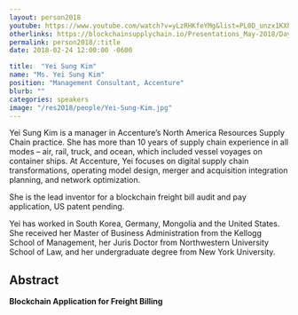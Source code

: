 ```yaml
---
layout: person2018
youtube: https://www.youtube.com/watch?v=yLzRHKfeYMg&list=PL0D_unzx1KXhvrIzPl1j0mrihgq44nGOh&index=6&t=0s
otherlinks: https://blockchainsupplychain.io/Presentations_May-2018/Day-1/03_Accenture_Yei-Sung-Kim-&-Cody-Burns_XChain2_May-2018_Houston.TX.pdf
permalink: person2018/:title
date: 2018-02-24 12:00:00 -0600

title:  "Yei Sung Kim"
name: "Ms. Yei Sung Kim"
position: "Management Consultant, Accenture"
blurb: ""
categories: speakers
image: "/res2018/people/Yei-Sung-Kim.jpg"
---
```


Yei Sung Kim is a manager in Accenture’s North America Resources Supply Chain practice. She has more than 10 years of supply chain experience in all modes – air, rail, truck, and ocean, which included vessel voyages on container ships. At Accenture, Yei focuses on digital supply chain transformations, operating model design, merger and acquisition integration planning, and network optimization.

She is the lead inventor for a blockchain freight bill audit and pay application, US patent pending.

Yei has worked in South Korea, Germany, Mongolia and the United States. She received her Master of Business Administration from the Kellogg School of Management, her Juris Doctor from Northwestern University School of Law, and her undergraduate degree from New York University.

## Abstract

**Blockchain Application for Freight Billing**
